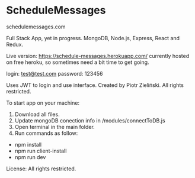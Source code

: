 # ScheduleMessages
schedulemessages.com

Full Stack App, yet in progress.
MongoDB, Node.js, Express, React and Redux.

Live version:
https://schedule-messages.herokuapp.com/ currently hosted on free heroku,
so sometimes need a bit time to get going.

login: test@test.com
password: 123456

Uses JWT to login and use interface.
Created by Piotr Zieliński.
All rights restricted.

To start app on your machine:
1. Download all files.
2. Update mongoDB conection info in /modules/connectToDB.js
3. Open terminal in the main folder.
4. Run commands as follow:
- npm install
- npm run client-install
- npm run dev

License: All rights restricted.
